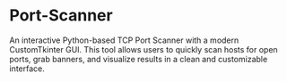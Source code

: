 # Port-Scanner
An interactive Python-based TCP Port Scanner with a modern CustomTkinter GUI. This tool allows users to quickly scan hosts for open ports, grab banners, and visualize results in a clean and customizable interface.
